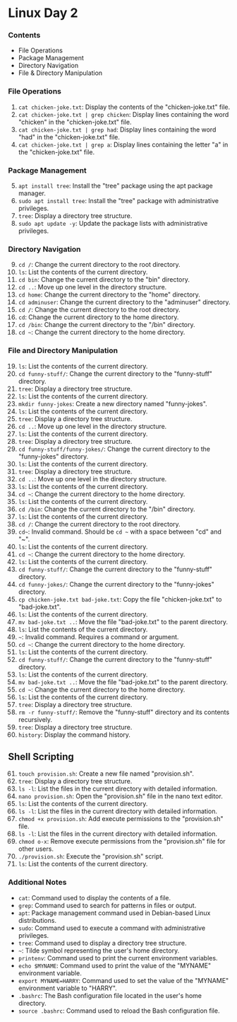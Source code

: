 # Linux Day 2

### Contents

* File Operations
* Package Management
* Directory Navigation
* File & Directory Manipulation


### File Operations

1. `cat chicken-joke.txt`: Display the contents of the "chicken-joke.txt" file.
2. `cat chicken-joke.txt | grep chicken`: Display lines containing the word "chicken" in the "chicken-joke.txt" file.
3. `cat chicken-joke.txt | grep had`: Display lines containing the word "had" in the "chicken-joke.txt" file.
4. `cat chicken-joke.txt | grep a`: Display lines containing the letter "a" in the "chicken-joke.txt" file.

### Package Management

5. `apt install tree`: Install the "tree" package using the apt package manager.
6. `sudo apt install tree`: Install the "tree" package with administrative privileges.
7. `tree`: Display a directory tree structure.
8. `sudo apt update -y`: Update the package lists with administrative privileges.

### Directory Navigation

9. `cd /`: Change the current directory to the root directory.
10. `ls`: List the contents of the current directory.
11. `cd bin`: Change the current directory to the "bin" directory.
12. `cd ..`: Move up one level in the directory structure.
13. `cd home`: Change the current directory to the "home" directory.
14. `cd adminuser`: Change the current directory to the "adminuser" directory.
15. `cd /`: Change the current directory to the root directory.
16. `cd`: Change the current directory to the home directory.
17. `cd /bin`: Change the current directory to the "/bin" directory.
18. `cd ~`: Change the current directory to the home directory.

### File and Directory Manipulation

19. `ls`: List the contents of the current directory.
20. `cd funny-stuff/`: Change the current directory to the "funny-stuff" directory.
21. `tree`: Display a directory tree structure.
22. `ls`: List the contents of the current directory.
23. `mkdir funny-jokes`: Create a new directory named "funny-jokes".
24. `ls`: List the contents of the current directory.
25. `tree`: Display a directory tree structure.
26. `cd ..`: Move up one level in the directory structure.
27. `ls`: List the contents of the current directory.
28. `tree`: Display a directory tree structure.
29. `cd funny-stuff/funny-jokes/`: Change the current directory to the "funny-jokes" directory.
30. `ls`: List the contents of the current directory.
31. `tree`: Display a directory tree structure.
32. `cd ..`: Move up one level in the directory structure.
33. `ls`: List the contents of the current directory.
34. `cd ~`: Change the current directory to the home directory.
35. `ls`: List the contents of the current directory.
36. `cd /bin`: Change the current directory to the "/bin" directory.
37. `ls`: List the contents of the current directory.
38. `cd /`: Change the current directory to the root directory.
39. `cd~`: Invalid command. Should be `cd ~` with a space between "cd" and "~".
40. `ls`: List the contents of the current directory.
41. `cd ~`: Change the current directory to the home directory.
42. `ls`: List the contents of the current directory.
43. `cd funny-stuff/`: Change the current directory to the "funny-stuff" directory.
44. `cd funny-jokes/`: Change the current directory to the "funny-jokes" directory.
45. `cp chicken-joke.txt bad-joke.txt`: Copy the file "chicken-joke.txt" to "bad-joke.txt".
46. `ls`: List the contents of the current directory.
47. `mv bad-joke.txt ..`: Move the file "bad-joke.txt" to the parent directory.
48. `ls`: List the contents of the current directory.
49. `~`: Invalid command. Requires a command or argument.
50. `cd ~`: Change the current directory to the home directory.
51. `ls`: List the contents of the current directory.
52. `cd funny-stuff/`: Change the current directory to the "funny-stuff" directory.
53. `ls`: List the contents of the current directory.
54. `mv bad-joke.txt ..`: Move the file "bad-joke.txt" to the parent directory.
55. `cd ~`: Change the current directory to the home directory.
56. `ls`: List the contents of the current directory.
57. `tree`: Display a directory tree structure.
58. `rm -r funny-stuff/`: Remove the "funny-stuff" directory and its contents recursively.
59. `tree`: Display a directory tree structure.
60. `history`: Display the command history.

## Shell Scripting

61. `touch provision.sh`: Create a new file named "provision.sh".
62. `tree`: Display a directory tree structure.
63. `ls -l`: List the files in the current directory with detailed information.
64. `nano provision.sh`: Open the "provision.sh" file in the nano text editor.
65. `ls`: List the contents of the current directory.
66. `ls -l`: List the files in the current directory with detailed information.
67. `chmod +x provision.sh`: Add execute permissions to the "provision.sh" file.
68. `ls -l`: List the files in the current directory with detailed information.
69. `chmod o-x`: Remove execute permissions from the "provision.sh" file for other users.
70. `./provision.sh`: Execute the "provision.sh" script.
71. `ls`: List the contents of the current directory.

### Additional Notes

- `cat`: Command used to display the contents of a file.
- `grep`: Command used to search for patterns in files or output.
- `apt`: Package management command used in Debian-based Linux distributions.
- `sudo`: Command used to execute a command with administrative privileges.
- `tree`: Command used to display a directory tree structure.
- `~`: Tilde symbol representing the user's home directory.
- `printenv`: Command used to print the current environment variables.
- `echo $MYNAME`: Command used to print the value of the "MYNAME" environment variable.
- `export MYNAME=HARRY`: Command used to set the value of the "MYNAME" environment variable to "HARRY".
- `.bashrc`: The Bash configuration file located in the user's home directory.
- `source .bashrc`: Command used to reload the Bash configuration file.